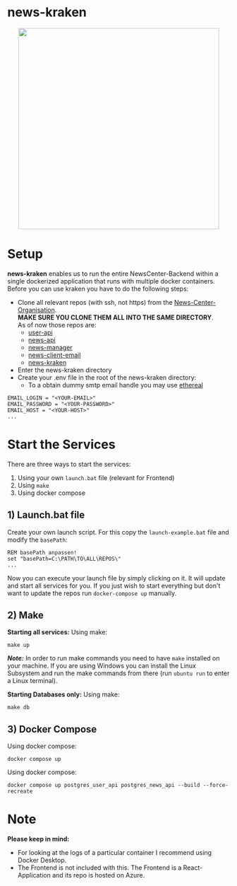 # news-kraken

<p align="center">
<img src="https://user-images.githubusercontent.com/45206898/212726740-33660894-1b48-48a9-b792-8b5491d8565c.png" width="455" height="455">
</p>

# Setup

**news-kraken** enables us to run the entire NewsCenter-Backend within a single dockerized application that runs with
multiple docker containers. Before you can use kraken you have to do the following steps:

* Clone all relevant repos (with ssh, not https) from
  the [News-Center-Organisation](https://github.com/News-Center). <br/>
  **MAKE SURE YOU CLONE THEM ALL INTO THE SAME DIRECTORY**.<br/>
  As of now those repos are:
    * [user-api](https://github.com/News-Center/user-api)
    * [news-api](https://github.com/News-Center/news-api)
    * [news-manager](https://github.com/News-Center/news-manager)
    * [news-client-email](https://github.com/News-Center/news-client-email)
    * [news-kraken](https://github.com/News-Center/news-kraken)
* Enter the news-kraken directory
* Create your .env file in the root of the news-kraken directory:
    * To a obtain dummy smtp email handle you may use [ethereal](https://ethereal.email/messages)

```
EMAIL_LOGIN = "<YOUR-EMAIL>"
EMAIL_PASSWORD = "<YOUR-PASSWORD>"
EMAIL_HOST = "<YOUR-HOST>"
...

```

# Start the Services

There are three ways to start the services:

1) Using your own `launch.bat` file (relevant for Frontend)
2) Using `make`
3) Using docker compose

## 1) Launch.bat file

Create your own launch script. For this copy the `launch-example.bat` file and modify the `basePath`:

```
REM basePath anpassen!
set "basePath=C:\PATH\TO\ALL\REPOS\"
...
```

Now you can execute your launch file by simply clicking on it. It will update and start all services for you.
If you just wish to start everything but don't want to update the repos run `docker-compose up` manually.

## 2) Make

**Starting all services:**
Using make:

```
make up
```

***Note:*** In order to run make commands you need to have `make` installed on your machine. If you are using Windows
you can install
the Linux Subsystem and run the make commands from there (run `ubuntu run` to enter a Linux terminal).

**Starting Databases only:**
Using make:

```
make db
```

## 3) Docker Compose

Using docker compose:

```docker
docker compose up
```

Using docker compose:

```docker
docker compose up postgres_user_api postgres_news_api --build --force-recreate
```

# Note

**Please keep in mind:**

* For looking at the logs of a particular container I recommend using Docker Desktop.
* The Frontend is not included with this. The Frontend is a React-Application and its repo is hosted on Azure.
